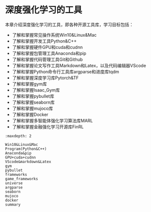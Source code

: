 

<!--
 * @version:
 * @Author:  StevenJokess（蔡舒起） https://github.com/StevenJokess
 * @Date: 2023-10-03 02:41:49
 * @LastEditors:  StevenJokess（蔡舒起） https://github.com/StevenJokess
 * @LastEditTime: 2023-10-27 19:52:23
 * @Description:
 * @Help me: make friends by a867907127@gmail.com and help me get some “foreign” things or service I need in life; 如有帮助，请资助，失业3年了。![支付宝收款码](https://github.com/StevenJokess/d2rl/blob/master/img/%E6%94%B6.jpg)
 * @TODO::
 * @Reference:
-->


<!--
 * @version:
 * @Author:  StevenJokess（蔡舒起） https://github.com/StevenJokess
 * @Date: 2023-03-22 02:19:30
 * @LastEditors:  StevenJokess（蔡舒起） https://github.com/StevenJokess
 * @LastEditTime: 2023-10-27 19:46:44
 * @Description:
 * @Help me: 如有帮助，请赞助，失业3年了。![支付宝收款码](https://github.com/StevenJokess/d2rl/blob/master/img/%E6%94%B6.jpg)
 * @TODO::
 * @Reference:
-->

# 深度强化学习的工具

本章介绍深度强化学习的工具，即各种开源工具库，学习目标包括：

- 了解和掌握常见操作系统Win10&Linux&Mac
- 了解和掌握开发工具Python&C++
- 了解和掌握硬件GPU和cuda和cudnn
- 了解和掌握包管理工具Anaconda和pip
- 了解和掌握代码管理工具Git和Github
- 了解和掌握论文写作工具Markdown和Latex，以及代码编辑器VScode
- 了解和掌握Python命令行工具库argparse和进度库tqdm
- 了解和掌握深度学习库Pytorch&TF
- 了解和掌握gym库
- 了解和掌握Isaac_Gym库
- 了解和掌握pybullet库
- 了解和掌握seaborn库
- 了解和掌握mujoco库
- 了解和掌握Docker
- 了解和掌握多智能体强化学习算法库MARL
- 了解和掌握金融强化学习开源库FinRL


```toc
:maxdepth: 2

Win10&Linux&Mac
Program(Python&C++)
Anaconda&pip
GPU+cuda+cudnn
VScode&markdown&Latex
gym
pybullet
frameworks
game_frameworks
universe
argparse
seaborn
mujoco
docker
summary
```
